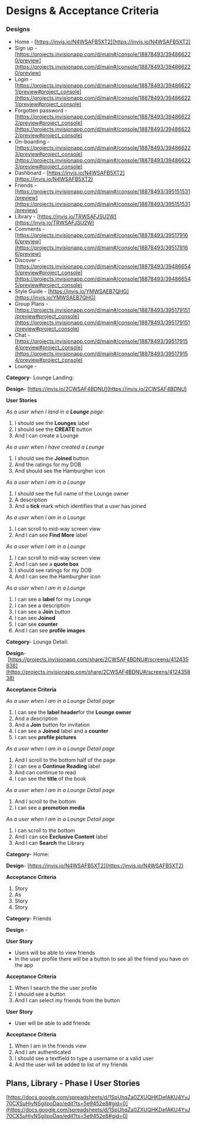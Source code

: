 # Designs & Acceptance Criteria

### Designs

- Home - 
[https://invis.io/N4WSAFB5XT2](https://invis.io/N4WSAFB5XT2)
- Sign up - 
[https://projects.invisionapp.com/d/main#/console/18878493/394866220/preview](https://projects.invisionapp.com/d/main#/console/18878493/394866220/preview)
- Login - 
[https://projects.invisionapp.com/d/main#/console/18878493/394866221/preview#project_console](https://projects.invisionapp.com/d/main#/console/18878493/394866221/preview#project_console)
- Forgotten password - 
[https://projects.invisionapp.com/d/main#/console/18878493/394866222/preview#project_console](https://projects.invisionapp.com/d/main#/console/18878493/394866222/preview#project_console)
- On-boarding - 
[https://projects.invisionapp.com/d/main#/console/18878493/394866223/preview#project_console](https://projects.invisionapp.com/d/main#/console/18878493/394866223/preview#project_console)
- Dashboard - 
[https://invis.io/N4WSAFB5XT2](https://invis.io/N4WSAFB5XT2)
- Friends - 
[https://projects.invisionapp.com/d/main#/console/18878493/395151531/preview](https://projects.invisionapp.com/d/main#/console/18878493/395151531/preview)
- Library - 
[https://invis.io/TRWSAFJSU2W](https://invis.io/TRWSAFJSU2W)
- Comments - 
[https://projects.invisionapp.com/d/main#/console/18878493/395179166/preview](https://projects.invisionapp.com/d/main#/console/18878493/395179166/preview)
- Discover - 
[https://projects.invisionapp.com/d/main#/console/18878493/394866545/preview#project_console](https://projects.invisionapp.com/d/main#/console/18878493/394866545/preview#project_console)
- Style Guide - 
[https://invis.io/YMWSAEB7QHG](https://invis.io/YMWSAEB7QHG)
- Group Plans - 
[https://projects.invisionapp.com/d/main#/console/18878493/395179151/preview#project_console](https://projects.invisionapp.com/d/main#/console/18878493/395179151/preview#project_console)
- Chat - 
[https://projects.invisionapp.com/d/main#/console/18878493/395179154/preview#project_console](https://projects.invisionapp.com/d/main#/console/18878493/395179154/preview#project_console)
- Lounge -

**Category**- Lounge Landing:

**Design**- [https://invis.io/2CWSAF4BDNU](https://invis.io/2CWSAF4BDNU)

**User Stories** 

*As a user when I land in a **Lounge** page:*

1. I should see the **Lounges** label
2. I should see the **CREATE** button
3. And I can create a Lounge

*As a user when I have created a Lounge*

1. I should see the **Joined** button
2. And the ratings for my DOB
3. And should see the Hamburgher icon

*As a user when I am in a Lounge*

1. I should see the full name of the Lounge owner
2. A description
3. And a **tick** mark which identifies that a user has joined

*As a user when I am in a Lounge*

1. I can scroll to mid-way screen view
2. And I can see **Find More** label

*As a user when I am in a Lounge*

1. I can scroll to mid-way screen view
2. And I can see a **quote box**
3. I should see ratings for my DOB
4. And I can see the Hamburgher icon

*As a user when I am in a Lounge*

1. I can see a **label** for my Lounge
2. I can see a description
3. I can see a **Join** button
4. I can see **Joined**
5. I can see **counter**
6. And I can see **profile images**

**Category**- Lounge Detail:

**Design**- [https://projects.invisionapp.com/share/2CWSAF4BDNU#/screens/412435838](https://projects.invisionapp.com/share/2CWSAF4BDNU#/screens/412435838)

**Acceptance Criteria**

*As a user when I am in a Lounge Detail page*

1. I can see the **label header**for the **Lounge owner**
2. And a description
3. And a **Join** button for invitation
4. I can see a **Joined** label and a **counter**
5. I can see **profile pictures**

*As a user when I am in a Lounge Detail page*

1. And I scroll to the bottom half of the page
2. I can see a **Continue Reading** label
3. And can continue to read
4. I can see the **title** of the book

*As a user when I am in a Lounge Detail page*

1. And I scroll to the bottom
2. I can see a **promotion media**

*As a user when I am in a Lounge Detail page*

1. I can scroll to the bottom
2. And I can see **Exclusive Content** label
3. And I can **Search** the Library

**Category**- Home:

**Design**- [https://invis.io/N4WSAFB5XT2](https://invis.io/N4WSAFB5XT2)

**Acceptance Criteria**

1. Story
2. As
3. Story
4. Story

**Category**- Friends

**Design** - 

**User Story** 

- Users will be able to view friends
- In the user profile there will be a button to see all the friend you have on the app

**Acceptance Criteria**

1. When I search the the user profile 
2. I should see a  button 
3. And I can select my friends from the button

**User Story**

- User will be able to add friends

**Acceptance Criteria**

1. When I am in the friends view
2. And I am authenticated
3. I should see a textfield to type a username or a valid user
4. And the user will be added to list of my friends

## Plans, Library - Phase I User Stories

[https://docs.google.com/spreadsheets/d/1SpUhqZa0ZXUQHKDefAKU4YvJ70CXSuHiyNSgilpoDao/edit?ts=5e9452e8#gid=0](https://docs.google.com/spreadsheets/d/1SpUhqZa0ZXUQHKDefAKU4YvJ70CXSuHiyNSgilpoDao/edit?ts=5e9452e8#gid=0)
